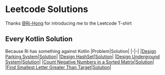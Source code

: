 # Leetcode Solutions
Thanks [@Ri-Hong](https://github.com/Ri-Hong) for introducing me to the Leetcode T-shirt

## Every Kotlin Solution
Because Ri has something against Kotlin
|Problem|Solution|
|-|-|
|[Design Parking System](https://leetcode.com/problems/design-parking-system/)|[Solution](./Daily%20Challenge/2023-05-29/ParkingSystem.kt)|
|[Design HashSet](https://leetcode.com/problems/design-hashset/)|[Solution](./Daily%20Challenge/2023-05-30/MyHashSet.kt)|
|[Design Underground System](https://leetcode.com/problems/design-underground-system/)|[Solution](./Daily%20Challenge/2023-05-31/UndergroundSystem.kt)|
|[Count Negative Numbers in a Sorted Matrix](https://leetcode.com/problems/count-negative-numbers-in-a-sorted-matrix/)|[Solution](./Daily%20Challenge/2023-06-08/Solution.kt)|
|[Find Smallest Letter Greater Than Target](https://leetcode.com/problems/find-smallest-letter-greater-than-target/)|[Solution](./Daily%20Challenge/2023-06-09/Solution.kt)|
